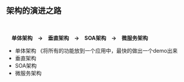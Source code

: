 ## 架构的演进之路
<br/>

&emsp;**单体架构&emsp;->&emsp;垂直架构&emsp;->&emsp;SOA架构&emsp;->&emsp;微服务架构**
<br/>
- 单体架构
 《将所有的功能放到一个应用中，最快的做出一个demo出来
- 垂直架构
- SOA架构
- 微服务架构
